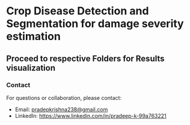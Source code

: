 # Crop Disease Detection and Segmentation for damage severity estimation

## Proceed to respective Folders for Results visualization

### Contact
For questions or collaboration, please contact:
  - Email: pradepkrishna238@gmail.com
  - LinkedIn: https://www.linkedin.com/in/pradeep-k-99a763221
